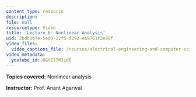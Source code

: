 ```yaml
---
content_type: resource
description: ''
file: null
resourcetype: Video
title: 'Lecture 6: Nonlinear Analysis'
uid: 2bdb3b7e-5ed0-12f5-d292-ea9761f2e98f
video_files:
  video_captions_file: /courses/electrical-engineering-and-computer-science/6-002-circuits-and-electronics-spring-2007/video-lectures/lecture-6/OGtElTMJidE.vtt
video_metadata:
  youtube_id: OGtElTMJidE
---
```


**Topics covered:** Nonlinear analysis

**Instructor:** Prof. Anant Agarwal